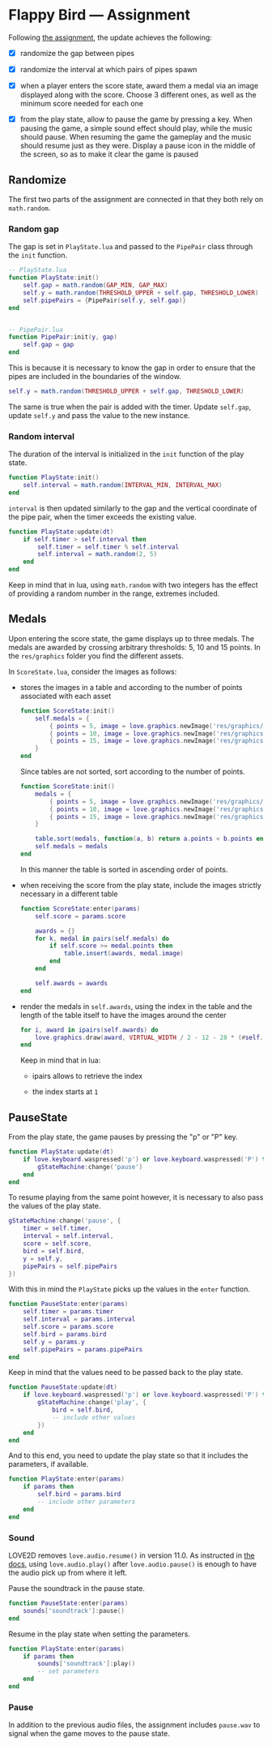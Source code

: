 # Flappy Bird — Assignment

Following [the assignment](https://docs.cs50.net/ocw/games/assignments/1/assignment1.html), the update achieves the following:

- [x] randomize the gap between pipes

- [x] randomize the interval at which pairs of pipes spawn

- [x] when a player enters the score state, award them a medal via an image displayed along with the score. Choose 3 different ones, as well as the minimum score needed for each one

- [x] from the play state, allow to pause the game by pressing a key. When pausing the game, a simple sound effect should play, while the music should pause. When resuming the game the gameplay and the music should resume just as they were. Display a pause icon in the middle of the screen, so as to make it clear the game is paused

## Randomize

The first two parts of the assignment are connected in that they both rely on `math.random`.

### Random gap

The gap is set in `PlayState.lua` and passed to the `PipePair` class through the `init` function.

```lua
-- PlayState.lua
function PlayState:init()
    self.gap = math.random(GAP_MIN, GAP_MAX)
    self.y = math.random(THRESHOLD_UPPER + self.gap, THRESHOLD_LOWER)
    self.pipePairs = {PipePair(self.y, self.gap)}
end


-- PipePair.lua
function PipePair:init(y, gap)
    self.gap = gap
end
```

This is because it is necessary to know the gap in order to ensure that the pipes are included in the boundaries of the window.

```lua
self.y = math.random(THRESHOLD_UPPER + self.gap, THRESHOLD_LOWER)
```

The same is true when the pair is added with the timer. Update `self.gap`, update `self.y` and pass the value to the new instance.

### Random interval

The duration of the interval is initialized in the `init` function of the play state.

```lua
function PlayState:init()
    self.interval = math.random(INTERVAL_MIN, INTERVAL_MAX)
end
```

`interval` is then updated similarly to the gap and the vertical coordinate of the pipe pair, when the timer exceeds the existing value.

```lua
function PlayState:update(dt)
    if self.timer > self.interval then
        self.timer = self.timer % self.interval
        self.interval = math.random(2, 5)
    end
end
```

Keep in mind that in lua, using `math.random` with two integers has the effect of providing a random number in the range, extremes included.

## Medals

Upon entering the score state, the game displays up to three medals. The medals are awarded by crossing arbitrary thresholds: 5, 10 and 15 points. In the `res/graphics` folder you find the different assets.

In `ScoreState.lua`, consider the images as follows:

- stores the images in a table and according to the number of points associated with each asset

  ```lua
  function ScoreState:init()
      self.medals = {
          { points = 5, image = love.graphics.newImage('res/graphics/medal-points-5.png') },
          { points = 10, image = love.graphics.newImage('res/graphics/medal-points-10.png') },
          { points = 15, image = love.graphics.newImage('res/graphics/medal-points-15.png') }
      }
  end
  ```

  Since tables are not sorted, sort according to the number of points.

  ```lua
  function ScoreState:init()
      medals = {
          { points = 5, image = love.graphics.newImage('res/graphics/medal-points-5.png') },
          { points = 10, image = love.graphics.newImage('res/graphics/medal-points-10.png') },
          { points = 15, image = love.graphics.newImage('res/graphics/medal-points-15.png') }
      }

      table.sort(medals, function(a, b) return a.points < b.points end)
      self.medals = medals
  end
  ```

  In this manner the table is sorted in ascending order of points.

- when receiving the score from the play state, include the images strictly necessary in a different table

  ```lua
  function ScoreState:enter(params)
      self.score = params.score

      awards = {}
      for k, medal in pairs(self.medals) do
          if self.score >= medal.points then
              table.insert(awards, medal.image)
          end
      end

      self.awards = awards
  end
  ```

- render the medals in `self.awards`, using the index in the table and the length of the table itself to have the images around the center

  ```lua
  for i, award in ipairs(self.awards) do
      love.graphics.draw(award, VIRTUAL_WIDTH / 2 - 12 - 28 * (#self.awards - 1) + 56 * (i - 1), VIRTUAL_HEIGHT / 1.5)
  end
  ```

  Keep in mind that in lua:

  - ipairs allows to retrieve the index

  - the index starts at `1`

## PauseState

From the play state, the game pauses by pressing the "p" or "P" key.

```lua
function PlayState:update(dt)
    if love.keyboard.waspressed('p') or love.keyboard.waspressed('P') then
        gStateMachine:change('pause')
    end
end
```

To resume playing from the same point however, it is necessary to also pass the values of the play state.

```lua
gStateMachine:change('pause', {
    timer = self.timer,
    interval = self.interval,
    score = self.score,
    bird = self.bird,
    y = self.y,
    pipePairs = self.pipePairs
})
```

With this in mind the `PlayState` picks up the values in the `enter` function.

```lua
function PauseState:enter(params)
    self.timer = params.timer
    self.interval = params.interval
    self.score = params.score
    self.bird = params.bird
    self.y = params.y
    self.pipePairs = params.pipePairs
end
```

Keep in mind that the values need to be passed back to the play state.

```lua
function PauseState:update(dt)
    if love.keyboard.waspressed('p') or love.keyboard.waspressed('P') then
        gStateMachine:change('play', {
            bird = self.bird,
            -- include other values
        })
    end
end
```

And to this end, you need to update the play state so that it includes the parameters, if available.

```lua
function PlayState:enter(params)
    if params then
        self.bird = params.bird
        -- include other parameters
    end
end
```

### Sound

LOVE2D removes `love.audio.resume()` in version 11.0. As instructed in [the docs](https://love2d.org/wiki/11.0), using `love.audio.play()` after `love.audio.pause()` is enough to have the audio pick up from where it left.

Pause the soundtrack in the pause state.

```lua
function PauseState:enter(params)
    sounds['soundtrack']:pause()
end
```

Resume in the play state when setting the parameters.

```lua
function PlayState:enter(params)
    if params then
        sounds['soundtrack']:play()
        -- set parameters
    end
end
```

### Pause

In addition to the previous audio files, the assignment includes `pause.wav` to signal when the game moves to the pause state.
